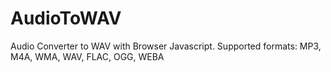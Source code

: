 # AudioToWAV
Audio Converter to WAV with Browser Javascript. Supported formats: MP3, M4A, WMA, WAV, FLAC, OGG, WEBA
